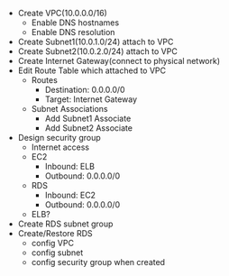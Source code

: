 * Create VPC(10.0.0.0/16)
  * Enable DNS hostnames
  * Enable DNS resolution
* Create Subnet1(10.0.1.0/24) attach to VPC
* Create Subnet2(10.0.2.0/24) attach to VPC
* Create Internet Gateway(connect to physical network)
* Edit Route Table which attached to VPC
  * Routes
    * Destination: 0.0.0.0/0
    * Target: Internet Gateway
  * Subnet Associations
    * Add Subnet1 Associate
    * Add Subnet2 Associate
* Design security group
  * Internet access
  * EC2
    * Inbound: ELB
    * Outbound: 0.0.0.0/0
  * RDS
    * Inbound: EC2
    * Outbound: 0.0.0.0/0
  * ELB?
* Create RDS subnet group
* Create/Restore RDS
  * config VPC
  * config subnet
  * config security group when created
